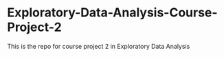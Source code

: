 # Exploratory-Data-Analysis-Course-Project-2
This is the repo for course project 2 in Exploratory Data Analysis
